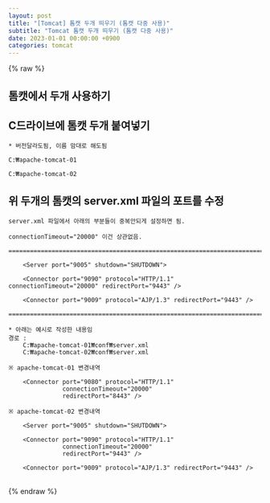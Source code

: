 ```yaml
---  
layout: post  
title: "[Tomcat] 톰캣 두개 띄우기 (톰캣 다중 사용)"  
subtitle: "Tomcat 톰캣 두개 띄우기 (톰캣 다중 사용)"  
date: 2023-01-01 00:00:00 +0900  
categories: tomcat  
---  
```

{% raw %}  
## 톰캣에서 두개 사용하기  
  
## C드라이브에 톰캣 두개 붙여넣기  
	* 버전달라도됨, 이름 맘대로 해도됨  
  
	C:₩apache-tomcat-01  
  
	C:₩apache-tomcat-02  
  
## 위 두개의 톰캣의 server.xml 파일의 포트를 수정  
  
	server.xml 파일에서 아래의 부분들이 중복안되게 설정하면 됨.  
  
	connectionTimeout="20000" 이건 상관없음.  
  
	=================================================================================================================  
  
		<Server port="9005" shutdown="SHUTDOWN">  
  
		<Connector port="9090" protocol="HTTP/1.1" connectionTimeout="20000" redirectPort="9443" />  
  
		<Connector port="9009" protocol="AJP/1.3" redirectPort="9443" />  
  
	=================================================================================================================  
  
	* 아래는 예시로 작성한 내용임  
	경로 :  
		C:₩apache-tomcat-01₩conf₩server.xml  
		C:₩apache-tomcat-02₩conf₩server.xml  
  
	※ apache-tomcat-01 변경내역  
  
		<Connector port="9080" protocol="HTTP/1.1"  
				   connectionTimeout="20000"  
				   redirectPort="8443" />  
  
	※ apache-tomcat-02 변경내역  
  
		<Server port="9005" shutdown="SHUTDOWN">  
  
		<Connector port="9090" protocol="HTTP/1.1"  
				   connectionTimeout="20000"  
				   redirectPort="9443" />  
  
		<Connector port="9009" protocol="AJP/1.3" redirectPort="9443" />  
  
                                                                                                                                                                                                                                                                                                                                                                                                                                                                                                                                                                                                                                                                                                                                                                                                                                                                                                                                                                                                                                                                                                                                                                                                                                                                                                   
{% endraw %}